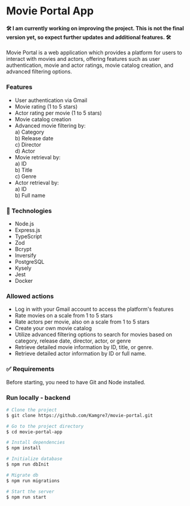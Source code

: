 # Movie Portal App

#### 🛠 I am currently working on improving the project. This is not the final version yet, so expect further updates and additional features. 🛠

Movie Portal is a web application which provides a platform for users to interact with movies and actors, offering features such as user authentication, movie and actor ratings, movie catalog creation, and advanced filtering options.

### Features

- User authentication via Gmail
- Movie rating (1 to 5 stars)
- Actor rating per movie (1 to 5 stars)
- Movie catalog creation
- Advanced movie filtering by: <br />
  a) Category <br />
  b) Release date <br />
  c) Director <br />
  d) Actor <br />
- Movie retrieval by: <br />
  a) ID <br />
  b) Title <br />
  c) Genre <br />
- Actor retrieval by: <br />
  a) ID <br />
  b) Full name <br />

### 🚀 Technologies

- Node.js
- Express.js
- TypeScript
- Zod
- Bcrypt
- Inversify
- PostgreSQL
- Kysely
- Jest
- Docker

### Allowed actions

- Log in with your Gmail account to access the platform's features
- Rate movies on a scale from 1 to 5 stars
- Rate actors per movie, also on a scale from 1 to 5 stars
- Create your own movie catalog
- Utilize advanced filtering options to search for movies based on category, release date, director, actor, or genre
- Retrieve detailed movie information by ID, title, or genre.
- Retrieve detailed actor information by ID or full name.

### ✅ Requirements

Before starting, you need to have Git and Node installed.

### Run locally - backend

```bash
# Clone the project
$ git clone https://github.com/Kamgre7/movie-portal.git

# Go to the project directory
$ cd movie-portal-app

# Install dependencies
$ npm install

# Initialize database
$ npm run dbInit

# Migrate db
$ npm run migrations

# Start the server
$ npm run start
```
